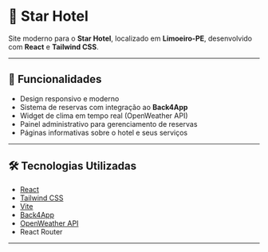 # 🌟 Star Hotel

Site moderno para o **Star Hotel**, localizado em **Limoeiro-PE**, desenvolvido com **React** e **Tailwind CSS**.

---

## 🚀 Funcionalidades

- Design responsivo e moderno  
- Sistema de reservas com integração ao **Back4App**  
- Widget de clima em tempo real (OpenWeather API)  
- Painel administrativo para gerenciamento de reservas  
- Páginas informativas sobre o hotel e seus serviços  

---

## 🛠️ Tecnologias Utilizadas

- [React](https://reactjs.org/)  
- [Tailwind CSS](https://tailwindcss.com/)  
- [Vite](https://vitejs.dev/)  
- [Back4App](https://www.back4app.com/)  
- [OpenWeather API](https://openweathermap.org/api)  
- React Router  

---
